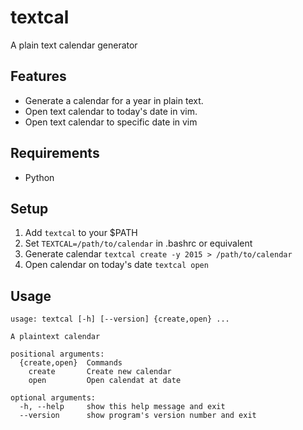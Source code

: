 # textcal

A plain text calendar generator

## Features

* Generate a calendar for a year in plain text.
* Open text calendar to today's date in vim.
* Open text calendar to specific date in vim

## Requirements

* Python

## Setup

1. Add `textcal` to your $PATH
1. Set `TEXTCAL=/path/to/calendar` in .bashrc or equivalent
1. Generate calendar `textcal create -y 2015 > /path/to/calendar`
1. Open calendar on today's date `textcal open`

## Usage

```
usage: textcal [-h] [--version] {create,open} ...

A plaintext calendar

positional arguments:
  {create,open}  Commands
    create       Create new calendar
    open         Open calendat at date

optional arguments:
  -h, --help     show this help message and exit
  --version      show program's version number and exit
```
